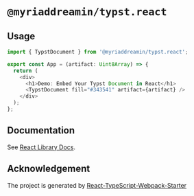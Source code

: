 # `@myriaddreamin/typst.react`

## Usage

```typescript
import { TypstDocument } from '@myriaddreamin/typst.react';

export const App = (artifact: Uint8Array) => {
  return (
    <div>
      <h1>Demo: Embed Your Typst Document in React</h1>
      <TypstDocument fill="#343541" artifact={artifact} />
    </div>
  );
};

```

## Documentation

See [React Library Docs](https://myriad-dreamin.github.io/typst.ts/cookery/guide/renderer/react.html).

## Acknowledgement

The project is generated by [React-TypeScript-Webpack-Starter](https://github.com/gopinav/React-TypeScript-Webpack-Starter)
